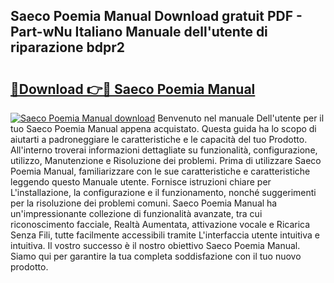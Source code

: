 ## Saeco Poemia Manual Download gratuit PDF - Part-wNu Italiano Manuale dell'utente di riparazione bdpr2

# <h2><a href="http://dffk0f.blite.top/?on=Saeco+Poemia+Manual">🔗Download 👉🔴 Saeco Poemia Manual</a></h2>

[![Saeco Poemia Manual download](https://i.imgur.com/lujVjoI.png)](http://dffk0f.blite.top/?on=Saeco+Poemia+Manual)
Benvenuto nel manuale Dell'utente per il tuo Saeco Poemia Manual appena acquistato. Questa guida ha lo scopo di aiutarti a padroneggiare le caratteristiche e le capacità del tuo Prodotto. All'interno troverai informazioni dettagliate su funzionalità, configurazione, utilizzo, Manutenzione e Risoluzione dei problemi. Prima di utilizzare Saeco Poemia Manual, familiarizzare con le sue caratteristiche e caratteristiche leggendo questo Manuale utente. Fornisce istruzioni chiare per L'installazione, la configurazione e il funzionamento, nonché suggerimenti per la risoluzione dei problemi comuni. Saeco Poemia Manual ha un'impressionante collezione di funzionalità avanzate, tra cui riconoscimento facciale, Realtà Aumentata, attivazione vocale e Ricarica Senza Fili, tutte facilmente accessibili tramite L'interfaccia utente intuitiva e intuitiva. Il vostro successo è il nostro obiettivo Saeco Poemia Manual. Siamo qui per garantire la tua completa soddisfazione con il tuo nuovo prodotto.
